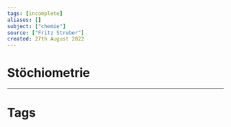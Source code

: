 ```yaml
---
tags: [incomplete]
aliases: []
subject: ["chemie"]
source: ["Fritz Struber"]
created: 27th August 2022
---
```


# Stöchiometrie

---

# Tags 